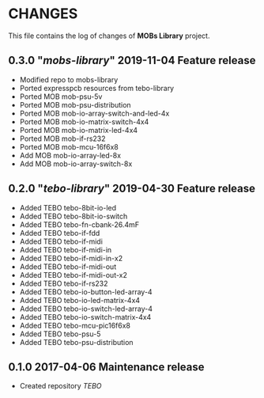 # CHANGES
This file contains the log of changes of **MOBs Library** project.


## 0.3.0 "*mobs-library*" 2019-11-04 Feature release
- Modified repo to mobs-library
- Ported expresspcb resources from tebo-library
- Ported MOB mob-psu-5v
- Ported MOB mob-psu-distribution
- Ported MOB mob-io-array-switch-and-led-4x
- Ported MOB mob-io-matrix-switch-4x4
- Ported MOB mob-io-matrix-led-4x4
- Ported MOB mob-if-rs232
- Ported MOB mob-mcu-16f6x8
- Add MOB mob-io-array-led-8x
- Add MOB mob-io-array-switch-8x


## 0.2.0 "*tebo-library*" 2019-04-30 Feature release
- Added TEBO tebo-8bit-io-led
- Added TEBO tebo-8bit-io-switch
- Added TEBO tebo-fn-cbank-26.4mF
- Added TEBO tebo-if-fdd
- Added TEBO tebo-if-midi
- Added TEBO tebo-if-midi-in
- Added TEBO tebo-if-midi-in-x2
- Added TEBO tebo-if-midi-out
- Added TEBO tebo-if-midi-out-x2
- Added TEBO tebo-if-rs232
- Added TEBO tebo-io-button-led-array-4
- Added TEBO tebo-io-led-matrix-4x4
- Added TEBO tebo-io-switch-led-array-4
- Added TEBO tebo-io-switch-matrix-4x4
- Added TEBO tebo-mcu-pic16f6x8
- Added TEBO tebo-psu-5
- Added TEBO tebo-psu-distribution


## 0.1.0 2017-04-06 Maintenance release
- Created repository *TEBO*